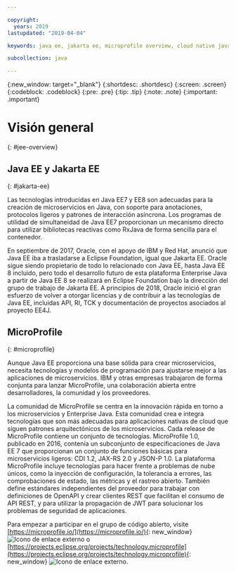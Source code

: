 ```yaml
---

copyright:
  years: 2019
lastupdated: "2019-04-04"

keywords: java ee, jakarta ee, microprofile overview, cloud native java, cloud native microprofile

subcollection: java

---
```


{:new_window: target="_blank"}
{:shortdesc: .shortdesc}
{:screen: .screen}
{:codeblock: .codeblock}
{:pre: .pre}
{:tip: .tip}
{:note: .note}
{:important: .important}

# Visión general
{: #jee-overview}



## Java EE y Jakarta EE
{: #jakarta-ee}

Las tecnologías introducidas en Java EE7 y EE8 son adecuadas para la creación de microservicios en Java, con soporte para anotaciones, protocolos ligeros y patrones de interacción asíncrona. Los programas de utilidad de simultaneidad de Java EE7 proporcionan un mecanismo directo para utilizar bibliotecas reactivas como RxJava de forma sencilla para el contenedor.

En septiembre de 2017, Oracle, con el apoyo de IBM y Red Hat, anunció que Java EE iba a trasladarse a Eclipse Foundation, igual que Jakarta EE. Oracle sigue siendo propietario de todo lo relacionado con Java EE, hasta Java EE 8 incluido, pero todo el desarrollo futuro de esta plataforma Enterprise Java a partir de Java EE 8 se realizará en Eclipse Foundation bajo la dirección del grupo de trabajo de Jakarta EE. A principios de 2018, Oracle inició el gran esfuerzo de volver a otorgar licencias y de contribuir a las tecnologías de Java EE, incluidas API, RI, TCK y documentación de proyectos asociados al proyecto EE4J.

## MicroProfile
{: #microprofile}

Aunque Java EE proporciona una base sólida para crear microservicios, necesita tecnologías y modelos de programación para ajustarse mejor a las aplicaciones de microservicios. IBM y otras empresas trabajaron de forma conjunta para lanzar MicroProfile, una colaboración abierta entre desarrolladores, la comunidad y los proveedores.

La comunidad de MicroProfile se centra en la innovación rápida en torno a los microservicios y Enterprise Java. Esta comunidad crea e integra tecnologías que son más adecuadas para aplicaciones nativas de cloud que siguen patrones arquitectónicos de los microservicios. Cada release de MicroProfile contiene un conjunto de tecnologías. MicroProfile 1.0, publicado en 2016, contenía un subconjunto de especificaciones de Java EE 7 que proporcionan un conjunto de funciones básicas para microservicios ligeros: CDI 1.2, JAX-RS 2.0 y JSON-P 1.0. La plataforma MicroProfile incluye tecnologías para hacer frente a problemas de nube únicos, como la inyección de configuración, la tolerancia a errores, las comprobaciones de estado, las métricas y el rastreo abierto. También define estándares independientes del proveedor para trabajar con definiciones de OpenAPI y crear clientes REST que facilitan el consumo de API REST, y para utilizar la propagación de JWT para solucionar los problemas de seguridad de aplicaciones.

Para empezar a participar en el grupo de código abierto, visite [https://microprofile.io/](https://microprofile.io/){: new_window} ![Icono de enlace externo](../icons/launch-glyph.svg "Icono de enlace externo") o [https://projects.eclipse.org/projects/technology.microprofile](https://projects.eclipse.org/projects/technology.microprofile){: new_window} ![Icono de enlace externo](../icons/launch-glyph.svg "Icono de enlace externo").
